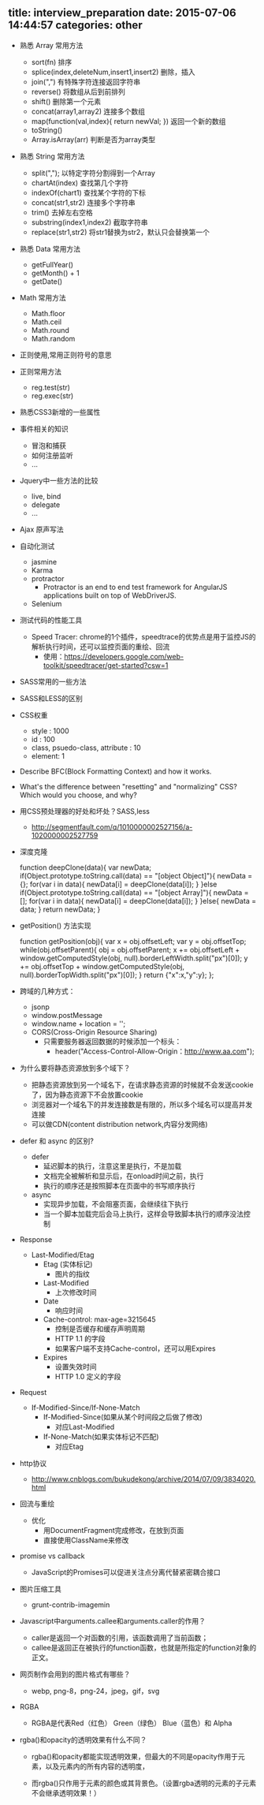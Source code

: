 title: interview_preparation
date: 2015-07-06 14:44:57
categories: other
---
* 熟悉 Array 常用方法
  - sort(fn) 排序
  - splice(index,deleteNum,insert1,insert2) 删除，插入
  - join(",") 有特殊字符连接返回字符串
  - reverse() 将数组从后到前排列
  - shift() 删除第一个元素
  - concat(array1,array2) 连接多个数组
  - map(function(val,index){  return newVal; }) 返回一个新的数组
  - toString()
  - Array.isArray(arr) 判断是否为array类型

* 熟悉 String 常用方法
  - split(","); 以特定字符分割得到一个Array
  - chartAt(index) 查找第几个字符
  - indexOf(chart1) 查找某个字符的下标
  - concat(str1,str2) 连接多个字符串
  - trim() 去掉左右空格
  - substring(index1,index2) 截取字符串
  - replace(str1,str2) 将str1替换为str2，默认只会替换第一个

* 熟悉 Data 常用方法
  - getFullYear()
  - getMonth() + 1
  - getDate()

* Math 常用方法
  - Math.floor
  - Math.ceil
  - Math.round
  - Math.random

* 正则使用,常用正则符号的意思

* 正则常用方法
  - reg.test(str)
  - reg.exec(str)

* 熟悉CSS3新增的一些属性

* 事件相关的知识
  - 冒泡和捕获
  - 如何注册监听
  - ...

* Jquery中一些方法的比较
  - live, bind
  - delegate
  - ...

* Ajax 原声写法

* 自动化测试
  - jasmine
  - Karma
  - protractor
    * Protractor is an end to end test framework for AngularJS applications built on top of WebDriverJS.
  - Selenium

* 测试代码的性能工具
  - Speed Tracer: chrome的1个插件，speedtrace的优势点是用于监控JS的解析执行时间，还可以监控页面的重绘、回流
    * 使用：https://developers.google.com/web-toolkit/speedtracer/get-started?csw=1

* SASS常用的一些方法

* SASS和LESS的区别

* CSS权重
  - style : 1000
  - id : 100
  - class, psuedo-class, attribute : 10
  - element: 1

* Describe BFC(Block Formatting Context) and how it works.

* What's the difference between "resetting" and "normalizing" CSS? Which would you choose, and why?

* 用CSS预处理器的好处和坏处？SASS,less
  - http://segmentfault.com/q/1010000002527156/a-1020000002527759

* 深度克隆

  function deepClone(data){
    var newData;
    if(Object.prototype.toString.call(data) == "[object Object]"){
      newData = {};
      for(var i in data){
        newData[i] = deepClone(data[i]);
      }
    }else if(Object.prototype.toString.call(data) == "[object Array]"){
      newData = [];
      for(var i in data){
        newData[i] = deepClone(data[i]);
      }
    }else{
      newData = data;
    }
    return newData;
  }

* getPosition() 方法实现

  function getPosition(obj){
   var x = obj.offsetLeft;
   var y = obj.offsetTop;
   while(obj.offsetParent){
      obj = obj.offsetParent;
      x += obj.offsetLeft + window.getComputedStyle(obj, null).borderLeftWidth.split("px")[0]);
      y += obj.offsetTop + window.getComputedStyle(obj, null).borderTopWidth.split("px")[0]);
   }
   return {"x":x,"y":y};
  };

* 跨域的几种方式：
  * jsonp
  * window.postMessage
  * window.name + location = '';
  * CORS(Cross-Origin Resource Sharing)
    - 只需要服务器返回数据的时候添加一个标头：
      * header("Access-Control-Allow-Origin：http://www.aa.com");

* 为什么要将静态资源放到多个域下？
  * 把静态资源放到另一个域名下，在请求静态资源的时候就不会发送cookie了，因为静态资源下不会放置cookie
  * 浏览器对一个域名下的并发连接数是有限的，所以多个域名可以提高并发连接
  * 可以做CDN(content distribution network,内容分发网络)

* defer 和 async 的区别?
  - defer
    * 延迟脚本的执行，注意这里是执行，不是加载
    * 文档完全被解析和显示后，在onload时间之前，执行
    * 执行的顺序还是按照脚本在页面中的书写顺序执行
  - async
    * 实现异步加载，不会阻塞页面，会继续往下执行
    * 当一个脚本加载完后会马上执行，这样会导致脚本执行的顺序没法控制

* Response
  - Last-Modified/Etag
    - Etag (实体标记)
      * 图片的指纹
    - Last-Modified
      * 上次修改时间
    - Date
      * 响应时间
    - Cache-control: max-age=3215645
      * 控制是否缓存和缓存声明周期
      * HTTP 1.1 的字段
      * 如果客户端不支持Cache-control，还可以用Expires
    - Expires
      * 设置失效时间
      * HTTP 1.0 定义的字段



* Request
  - If-Modified-Since/If-None-Match
    - If-Modified-Since(如果从某个时间段之后做了修改)
      * 对应Last-Modified
    - If-None-Match(如果实体标记不匹配)
      * 对应Etag

* http协议
  - http://www.cnblogs.com/bukudekong/archive/2014/07/09/3834020.html

* 回流与重绘
  - 优化
    * 用DocumentFragment完成修改，在放到页面
    * 直接使用ClassName来修改

* promise vs callback
  * JavaScript的Promises可以促进关注点分离代替紧密耦合接口

* 图片压缩工具
  - grunt-contrib-imagemin

* Javascript中arguments.callee和arguments.caller的作用？
  - caller是返回一个对函数的引用，该函数调用了当前函数；
  - callee是返回正在被执行的function函数，也就是所指定的function对象的正文。

* 网页制作会用到的图片格式有哪些？
  - webp, png-8，png-24，jpeg，gif，svg

* RGBA
  - RGBA是代表Red（红色） Green（绿色） Blue（蓝色）和 Alpha

* rgba()和opacity的透明效果有什么不同？
  - rgba()和opacity都能实现透明效果，但最大的不同是opacity作用于元素，以及元素内的所有内容的透明度，

  - 而rgba()只作用于元素的颜色或其背景色。（设置rgba透明的元素的子元素不会继承透明效果！）